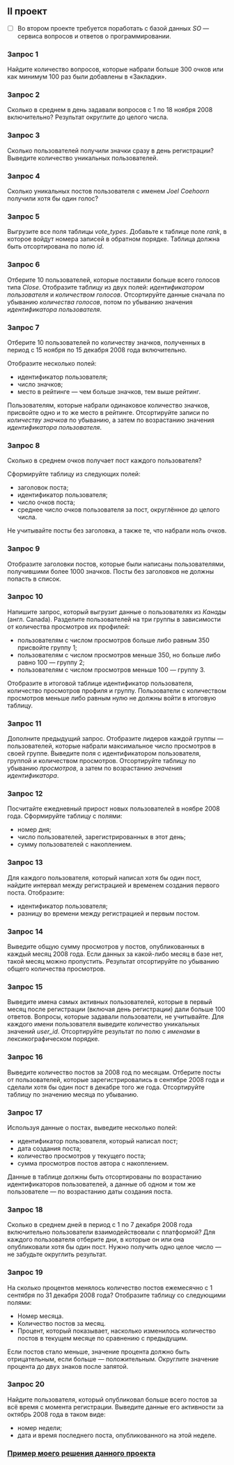 ## II проект

- [ ] Во втором проекте требуется поработать с базой данных *SO* — сервиса вопросов и ответов о программировании.

### Запрос 1

Найдите количество вопросов, которые набрали больше 300 очков или как минимум 100 раз были добавлены в «Закладки».

### Запрос 2

Сколько в среднем в день задавали вопросов с 1 по 18 ноября 2008 включительно? Результат округлите до целого числа.

### Запрос 3

Сколько пользователей получили значки сразу в день регистрации? Выведите количество уникальных пользователей.

### Запрос 4

Сколько уникальных постов пользователя с именем *Joel Coehoorn* получили хотя бы один голос?

### Запрос 5

Выгрузите все поля таблицы *vote_types*. Добавьте к таблице поле *rank*, в которое войдут номера записей в обратном порядке. Таблица должна быть отсортирована по полю *id*.

### Запрос 6

Отберите 10 пользователей, которые поставили больше всего голосов типа *Close*. Отобразите таблицу из двух полей: *идентификатором пользователя* и *количеством голосов*. Отсортируйте данные сначала по убыванию *количества голосов*, потом по убыванию значения *идентификатора пользователя*.

### Запрос 7

Отберите 10 пользователей по количеству значков, полученных в период с 15 ноября по 15 декабря 2008 года включительно.

Отобразите несколько полей:
- идентификатор пользователя;
- число значков;
- место в рейтинге — чем больше значков, тем выше рейтинг.

Пользователям, которые набрали одинаковое количество значков, присвойте одно и то же место в рейтинге.
Отсортируйте записи по *количеству значков* по убыванию, а затем по возрастанию значения *идентификатора пользователя*.

### Запрос 8

Сколько в среднем очков получает пост каждого пользователя?

Сформируйте таблицу из следующих полей:
- заголовок поста;
- идентификатор пользователя;
- число очков поста;
- среднее число очков пользователя за пост, округлённое до целого числа.

Не учитывайте посты без заголовка, а также те, что набрали ноль очков.

### Запрос 9

Отобразите заголовки постов, которые были написаны пользователями, получившими более 1000 значков. Посты без заголовков не должны попасть в список.

### Запрос 10

Напишите запрос, который выгрузит данные о пользователях из *Канады* (англ. Canada). Разделите пользователей на три группы в зависимости от количества просмотров их профилей:
- пользователям с числом просмотров больше либо равным 350 присвойте группу 1;
- пользователям с числом просмотров меньше 350, но больше либо равно 100 — группу 2;
- пользователям с числом просмотров меньше 100 — группу 3.

Отобразите в итоговой таблице идентификатор пользователя, количество просмотров профиля и группу. Пользователи с количеством просмотров меньше либо равным нулю не должны войти в итоговую таблицу.

### Запрос 11

Дополните предыдущий запрос. Отобразите лидеров каждой группы — пользователей, которые набрали максимальное число просмотров в своей группе. 
Выведите поля с идентификатором пользователя, группой и количеством просмотров. 
Отсортируйте таблицу по убыванию *просмотров*, а затем по возрастанию *значения идентификатора*.

### Запрос 12

Посчитайте ежедневный прирост новых пользователей в ноябре 2008 года. 
Сформируйте таблицу с полями:
- номер дня;
- число пользователей, зарегистрированных в этот день;
- сумму пользователей с накоплением.

### Запрос 13

Для каждого пользователя, который написал хотя бы один пост, найдите интервал между регистрацией и временем создания первого поста. Отобразите:
- идентификатор пользователя;
- разницу во времени между регистрацией и первым постом.

### Запрос 14

Выведите общую сумму просмотров у постов, опубликованных в каждый месяц 2008 года. Если данных за какой-либо месяц в базе нет, такой месяц можно пропустить. Результат отсортируйте по убыванию общего количества просмотров.

### Запрос 15

Выведите имена самых активных пользователей, которые в первый месяц после регистрации (включая день регистрации) дали больше 100 ответов. Вопросы, которые задавали пользователи, не учитывайте. Для каждого имени пользователя выведите количество уникальных значений *user_id*. Отсортируйте результат по полю с *именами* в лексикографическом порядке.

### Запрос 16

Выведите количество постов за 2008 год по месяцам. Отберите посты от пользователей, которые зарегистрировались в сентябре 2008 года и сделали хотя бы один пост в декабре того же года. Отсортируйте таблицу по значению месяца по убыванию.

### Запрос 17

Используя данные о постах, выведите несколько полей:
- идентификатор пользователя, который написал пост;
- дата создания поста;
- количество просмотров у текущего поста;
- сумма просмотров постов автора с накоплением.

Данные в таблице должны быть отсортированы по возрастанию идентификаторов пользователей, а данные об одном и том же пользователе — по возрастанию даты создания поста.

### Запрос 18

Сколько в среднем дней в период с 1 по 7 декабря 2008 года включительно пользователи взаимодействовали с платформой? Для каждого пользователя отберите дни, в которые он или она опубликовали хотя бы один пост. Нужно получить одно целое число — не забудьте округлить результат.

### Запрос 19

На сколько процентов менялось количество постов ежемесячно с 1 сентября по 31 декабря 2008 года? Отобразите таблицу со следующими полями:
- Номер месяца.
- Количество постов за месяц.
- Процент, который показывает, насколько изменилось количество постов в текущем месяце по сравнению с предыдущим.

Если постов стало меньше, значение процента должно быть отрицательным, если больше — положительным. Округлите значение процента до двух знаков после запятой.

### Запрос 20

Найдите пользователя, который опубликовал больше всего постов за всё время с момента регистрации. Выведите данные его активности за октябрь 2008 года в таком виде:
- номер недели;
- дата и время последнего поста, опубликованного на этой неделе.

### [Пример моего решения данного проекта](https://github.com/SayJustOnlyMe/portfolio/blob/main/SQL/Yandex%20Workshop/SQL%20for%20data%20science%20and%20analytics/Module%201/queries.sql)
